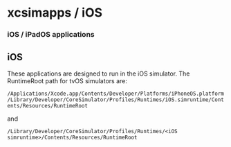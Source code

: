 

# xcsimapps / iOS
### iOS / iPadOS applications
## iOS
These applications are designed to run in the iOS simulator.
The RuntimeRoot path for tvOS simulators are:

```/Applications/Xcode.app/Contents/Developer/Platforms/iPhoneOS.platform/Library/Developer/CoreSimulator/Profiles/Runtimes/iOS.simruntime/Contents/Resources/RuntimeRoot```

and

```/Library/Developer/CoreSimulator/Profiles/Runtimes/<iOS simruntime>/Contents/Resources/RuntimeRoot```
